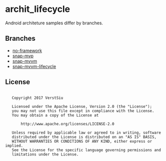 
# archit_lifecycle

Android architeture samples differ by branches.

## Branches

* [no-framework](https://github.com/VerstSiu/archit_lifecycle)
* [snap-mvp](https://github.com/VerstSiu/archit_lifecycle/tree/snap-mvp)
* [snap-mvvm](https://github.com/VerstSiu/archit_lifecycle/tree/snap-mvvm)
* [snap-mvvm-lifecycle](https://github.com/VerstSiu/archit_lifecycle/tree/snap-mvvm-lifecycle)

## License

```

   Copyright 2017 VerstSiu

   Licensed under the Apache License, Version 2.0 (the "License");
   you may not use this file except in compliance with the License.
   You may obtain a copy of the License at

       http://www.apache.org/licenses/LICENSE-2.0

   Unless required by applicable law or agreed to in writing, software
   distributed under the License is distributed on an "AS IS" BASIS,
   WITHOUT WARRANTIES OR CONDITIONS OF ANY KIND, either express or implied.
   See the License for the specific language governing permissions and
   limitations under the License.

```